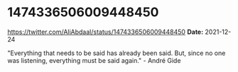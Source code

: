 # 1474336506009448450
https://twitter.com/AliAbdaal/status/1474336506009448450
**Date:** 2021-12-24

"Everything that needs to be said has already been said. But, since no one was listening, everything must be said again." - André Gide
